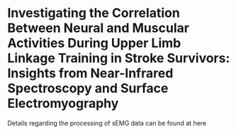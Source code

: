 
# Investigating the Correlation Between Neural and Muscular Activities During Upper Limb Linkage Training in Stroke Survivors: Insights from Near-Infrared Spectroscopy and Surface Electromyography
Details regarding the processing of sEMG data can be found at here
